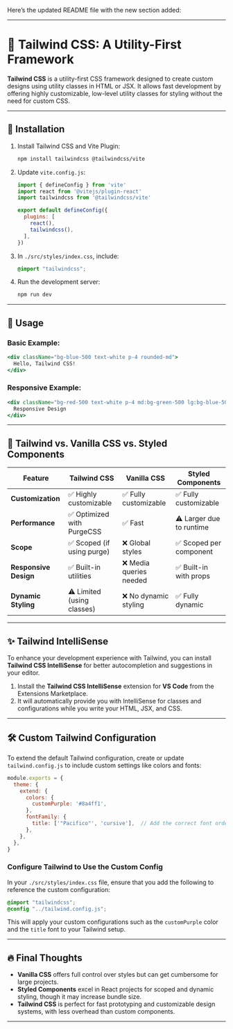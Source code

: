 Here’s the updated README file with the new section added:

---

# 🌟 **Tailwind CSS: A Utility-First Framework**

**Tailwind CSS** is a utility-first CSS framework designed to create custom designs using utility classes in HTML or JSX. It allows fast development by offering highly customizable, low-level utility classes for styling without the need for custom CSS.

---

## 🚀 **Installation**

1. Install Tailwind CSS and Vite Plugin:

   ```sh
   npm install tailwindcss @tailwindcss/vite
   ```

2. Update `vite.config.js`:

   ```js
   import { defineConfig } from 'vite'
   import react from '@vitejs/plugin-react'
   import tailwindcss from '@tailwindcss/vite'

   export default defineConfig({
     plugins: [
       react(),
       tailwindcss(),
     ],
   })
   ```

3. In `./src/styles/index.css`, include:

   ```css
   @import "tailwindcss";
   ```

4. Run the development server:

   ```sh
   npm run dev
   ```

---

## 🎨 **Usage**

### Basic Example:
```jsx
<div className="bg-blue-500 text-white p-4 rounded-md">
  Hello, Tailwind CSS!
</div>
```

### Responsive Example:
```jsx
<div className="bg-red-500 text-white p-4 md:bg-green-500 lg:bg-blue-500">
  Responsive Design
</div>
```

---

## 🧠 **Tailwind vs. Vanilla CSS vs. Styled Components**

| Feature                    | Tailwind CSS              | Vanilla CSS              | Styled Components        |
|----------------------------|---------------------------|--------------------------|--------------------------|
| **Customization**           | ✅ Highly customizable     | ✅ Fully customizable    | ✅ Fully customizable    |
| **Performance**             | ✅ Optimized with PurgeCSS | ✅ Fast                  | ⚠ Larger due to runtime |
| **Scope**                   | ✅ Scoped (if using purge) | ❌ Global styles         | ✅ Scoped per component  |
| **Responsive Design**       | ✅ Built-in utilities      | ❌ Media queries needed  | ✅ Built-in with props   |
| **Dynamic Styling**         | ⚠ Limited (using classes) | ❌ No dynamic styling    | ✅ Fully dynamic         |

---

## ✨ **Tailwind IntelliSense**

To enhance your development experience with Tailwind, you can install **Tailwind CSS IntelliSense** for better autocompletion and suggestions in your editor.

1. Install the **Tailwind CSS IntelliSense** extension for **VS Code** from the Extensions Marketplace.
2. It will automatically provide you with IntelliSense for classes and configurations while you write your HTML, JSX, and CSS.

---

## 🛠️ **Custom Tailwind Configuration**

To extend the default Tailwind configuration, create or update `tailwind.config.js` to include custom settings like colors and fonts:

```js
module.exports = {
  theme: {
    extend: {
      colors: {
        customPurple: '#8a4ff1',
      },
      fontFamily: {
        title: ['"Pacifico"', 'cursive'],  // Add the correct font order
      },
    },
  },
}
```

### **Configure Tailwind to Use the Custom Config**

In your `./src/styles/index.css` file, ensure that you add the following to reference the custom configuration:

```css
@import "tailwindcss";
@config "../tailwind.config.js";
```

This will apply your custom configurations such as the `customPurple` color and the `title` font to your Tailwind setup.

---

## 🔥 **Final Thoughts**

- **Vanilla CSS** offers full control over styles but can get cumbersome for large projects.
- **Styled Components** excel in React projects for scoped and dynamic styling, though it may increase bundle size.
- **Tailwind CSS** is perfect for fast prototyping and customizable design systems, with less overhead than custom components.

--- 

